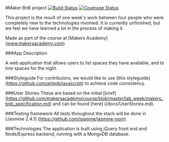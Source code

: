 #Maker BnB project
[![Build Status](https://travis-ci.org/Andy-Bell/makersbnb.svg?branch=master)](https://travis-ci.org/Andy-Bell/makersbnb) [![Coverage Status](https://coveralls.io/repos/github/Andy-Bell/makersbnb/badge.svg?branch=master)](https://coveralls.io/github/Andy-Bell/makersbnb?branch=master)

This project is the result of one week's work between four people who were
completely new to the technologies involved. It is currently unfinished, 
but we feel we have learned a lot in the process of making it.

Made as part of the course at [Makers Academy] (www.makersacademy.com).

###App Description

A web application that allows users to list spaces they have available, and to 
hire spaces for the night.

###Styleguide
For contributors, we would like to use [this styleguide] (https://github.com/airbnb/javascript) to achieve code consistency.

###User Stories
These are based on the initial [brief] (https://github.com/makersacademy/course/blob/master/lab_week/makers_bnb_specification.md) and can be found [here] (/docs/UserStories.md).

###Testing framework
All tests throughout the stack will be done in [Jasmine 2.4.1] (https://github.com/jasmine/jasmine-npm).

###Technologies
The application is built using jQuery front end and Node/Express backend, 
running with a MongoDB database.
